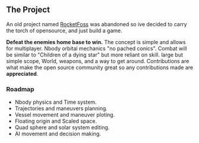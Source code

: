 ## The Project

An old project named <a href="https://github.com/cmdrflexo/RocketFOSS">RocketFoss</a> was abandoned so ive decided to carry the torch of opensource, and just build a game.

**Defeat the enemies home base to win.** The concept is simple and allows for multiplayer. Nbody orbital mechanics "no pached conics". Combat will be similar to "Children of a dying star" but more reliant on skill. large but simple scope, World, weapons, and a way to get around. Contributions are what make the open source community great so any contributions made are **appreciated**.

### Roadmap
* Nbody physics and Time system.
* Trajectories and maneuvers planning.
* Vessel movement and maneuver ploting.
* Floating origin and Scaled space.
* Quad sphere and solar system editing.
* AI movement and decision making.
